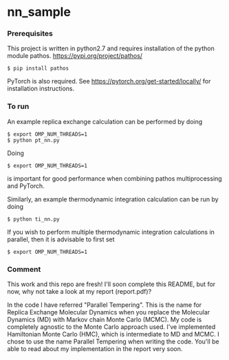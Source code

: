 # nn_sample

### Prerequisites

This project is written in python2.7 and requires installation of the python module pathos. https://pypi.org/project/pathos/
```
$ pip install pathos
```
PyTorch is also required. See https://pytorch.org/get-started/locally/ for installation instructions.

### To run
An example replica exchange calculation can be performed by doing

```
$ export OMP_NUM_THREADS=1
$ python pt_nn.py
```

Doing 
```
$ export OMP_NUM_THREADS=1
```
is important for good performance when combining pathos multiprocessing and PyTorch.


Similarly, an example thermodynamic integration calculation can be run by doing
```
$ python ti_nn.py
```
If you wish to perform multiple thermodynamic integration calculations in parallel, then it is advisable to first set 
```
$ export OMP_NUM_THREADS=1
```

### Comment

This work and this repo are fresh! I'll soon complete this README, but for now, why not take a look at my report (report.pdf)?

In the code I have referred "Parallel Tempering". This is the name for Replica Exchange Molecular Dynamics when you replace the Molecular Dynamics (MD) with Markov chain Monte Carlo (MCMC). My code is completely agnostic to the Monte Carlo approach used. I've implemented Hamiltonian Monte Carlo (HMC), which is intermediate to MD and MCMC. I chose to use the name Parallel Tempering when writing the code. You'll be able to read about my implementation in the report very soon.
